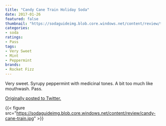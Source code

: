 ```yaml
---
title: "Candy Cane Train Holiday Soda"
date: 2017-01-26
featured: false
thumbnail: "https://sodaguideimg.blob.core.windows.net/content/review/thumbs/candy-cane-train.jpg"
categories:
- soda
ratings:
- Pass
tags:
- Very Sweet
- Mint
- Peppermint
brands:
- Rocket Fizz
---
```


Very sweet. Syrupy peppermint with medicinal tones. A bit too much like mouthwash. Pass.

[Originally posted to Twitter.](https://twitter.com/Cavorter/status/824689002750083072)

{{< figure src="https://sodaguideimg.blob.core.windows.net/content/review/candy-cane-train.jpg" >}}

